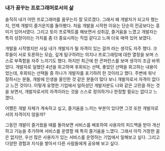 ### 내가 꿈꾸는 프로그래머로서의 삶

솔직히 내가 어떤 프로그래머를 꿈꾸는지 잘 모르겠다. 그래서 왜 개발자가 되고자 했는지, 언제 개발이 즐거운지를 돌아봤다. 처음 개발을 시작한 이유는 단순히 전공보다는 흥미가 있어서였다. 그리고 토이 프로젝트를 해보면서 성취감, 즐거움을 느꼈고 개발자는 특히 성장이라는 가치를 좀 더 중요시하는 직업 같다고 느껴 더욱 매력 있어 보였다.

개발을 시작했지만 사실 내가 개발자가 될 자격이 있는 걸까 라는 생각도 자주 했다. 크루들이 서로 토론하는 모습, 깊게 탐구하려는 의지나 프로그래밍에 대한 열정을 보며 스스로 부족함을 자주 느끼기도 했다. 하지만 최근에 한 콘퍼런스를 보며 생각이 조금 바뀌었다. 개발자로 일했던 4년을 회고하며 후회되는 선택, 좋았던 선택을 회고하는 내용이었는데, 후회되는 선택들 중 하나가 개발자를 포기하려 한 것이라고 했다. 주변에 워낙 잘하시는 분들, 개발에 인생을 올인한 것 같은 분들이 많다 보니 개발자로서 자격이 없다고 느낀 것이다. 이렇게 유명한 기업에서 일하셨던 개발자분도 나와 같은 고민을 하는 것을 보면서, 개발자로서의 자격이라는 것을 스스로 정의하거나 한정할 필요는 없다고 느꼈다.

어쨌든 개발 자체가 계속하고 싶고, 즐거움을 느끼는 부분이 있다면 그것 또한 개발자로서의 자격이지 않을까?

그동안 개발이 즐거웠을 때를 돌아보면 서비스를 배포하여 사용자의 피드백을 받아 개선하고 기능을 추가하며 서비스를 운영할 때 특히 즐거움을 느꼈다. 그래서 아직 거창한 꿈은 없지만, 우선 많은 사용자가 있는 서비스를 운영하는 기업에서 일해보고 싶다. 그리고 다양한 경험과 지식을 쌓아서 다른 사람들에게 공유해 보고 싶다.
